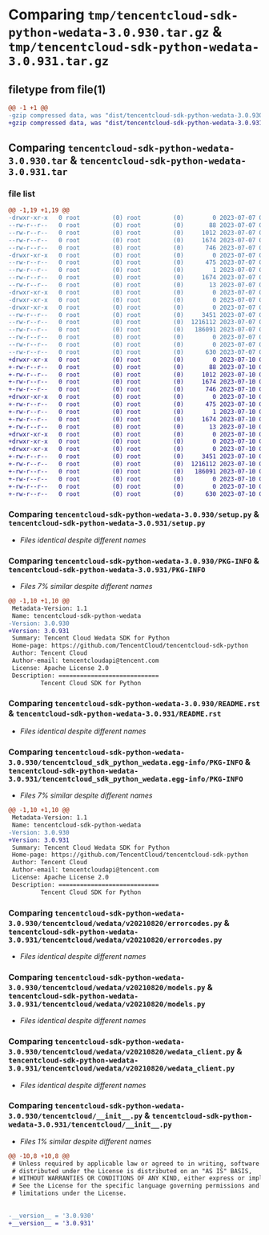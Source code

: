 # Comparing `tmp/tencentcloud-sdk-python-wedata-3.0.930.tar.gz` & `tmp/tencentcloud-sdk-python-wedata-3.0.931.tar.gz`

## filetype from file(1)

```diff
@@ -1 +1 @@
-gzip compressed data, was "dist/tencentcloud-sdk-python-wedata-3.0.930.tar", last modified: Fri Jul  7 00:36:49 2023, max compression
+gzip compressed data, was "dist/tencentcloud-sdk-python-wedata-3.0.931.tar", last modified: Mon Jul 10 01:02:10 2023, max compression
```

## Comparing `tencentcloud-sdk-python-wedata-3.0.930.tar` & `tencentcloud-sdk-python-wedata-3.0.931.tar`

### file list

```diff
@@ -1,19 +1,19 @@
-drwxr-xr-x   0 root         (0) root         (0)        0 2023-07-07 00:36:49.000000 tencentcloud-sdk-python-wedata-3.0.930/
--rw-r--r--   0 root         (0) root         (0)       88 2023-07-07 00:36:49.000000 tencentcloud-sdk-python-wedata-3.0.930/setup.cfg
--rw-r--r--   0 root         (0) root         (0)     1012 2023-07-07 00:36:49.000000 tencentcloud-sdk-python-wedata-3.0.930/setup.py
--rw-r--r--   0 root         (0) root         (0)     1674 2023-07-07 00:36:49.000000 tencentcloud-sdk-python-wedata-3.0.930/PKG-INFO
--rw-r--r--   0 root         (0) root         (0)      746 2023-07-07 00:36:49.000000 tencentcloud-sdk-python-wedata-3.0.930/README.rst
-drwxr-xr-x   0 root         (0) root         (0)        0 2023-07-07 00:36:49.000000 tencentcloud-sdk-python-wedata-3.0.930/tencentcloud_sdk_python_wedata.egg-info/
--rw-r--r--   0 root         (0) root         (0)      475 2023-07-07 00:36:49.000000 tencentcloud-sdk-python-wedata-3.0.930/tencentcloud_sdk_python_wedata.egg-info/SOURCES.txt
--rw-r--r--   0 root         (0) root         (0)        1 2023-07-07 00:36:49.000000 tencentcloud-sdk-python-wedata-3.0.930/tencentcloud_sdk_python_wedata.egg-info/dependency_links.txt
--rw-r--r--   0 root         (0) root         (0)     1674 2023-07-07 00:36:49.000000 tencentcloud-sdk-python-wedata-3.0.930/tencentcloud_sdk_python_wedata.egg-info/PKG-INFO
--rw-r--r--   0 root         (0) root         (0)       13 2023-07-07 00:36:49.000000 tencentcloud-sdk-python-wedata-3.0.930/tencentcloud_sdk_python_wedata.egg-info/top_level.txt
-drwxr-xr-x   0 root         (0) root         (0)        0 2023-07-07 00:36:49.000000 tencentcloud-sdk-python-wedata-3.0.930/tencentcloud/
-drwxr-xr-x   0 root         (0) root         (0)        0 2023-07-07 00:36:49.000000 tencentcloud-sdk-python-wedata-3.0.930/tencentcloud/wedata/
-drwxr-xr-x   0 root         (0) root         (0)        0 2023-07-07 00:36:49.000000 tencentcloud-sdk-python-wedata-3.0.930/tencentcloud/wedata/v20210820/
--rw-r--r--   0 root         (0) root         (0)     3451 2023-07-07 00:36:49.000000 tencentcloud-sdk-python-wedata-3.0.930/tencentcloud/wedata/v20210820/errorcodes.py
--rw-r--r--   0 root         (0) root         (0)  1216112 2023-07-07 00:36:49.000000 tencentcloud-sdk-python-wedata-3.0.930/tencentcloud/wedata/v20210820/models.py
--rw-r--r--   0 root         (0) root         (0)   186091 2023-07-07 00:36:49.000000 tencentcloud-sdk-python-wedata-3.0.930/tencentcloud/wedata/v20210820/wedata_client.py
--rw-r--r--   0 root         (0) root         (0)        0 2023-07-07 00:36:49.000000 tencentcloud-sdk-python-wedata-3.0.930/tencentcloud/wedata/v20210820/__init__.py
--rw-r--r--   0 root         (0) root         (0)        0 2023-07-07 00:36:49.000000 tencentcloud-sdk-python-wedata-3.0.930/tencentcloud/wedata/__init__.py
--rw-r--r--   0 root         (0) root         (0)      630 2023-07-07 00:36:49.000000 tencentcloud-sdk-python-wedata-3.0.930/tencentcloud/__init__.py
+drwxr-xr-x   0 root         (0) root         (0)        0 2023-07-10 01:02:10.000000 tencentcloud-sdk-python-wedata-3.0.931/
+-rw-r--r--   0 root         (0) root         (0)       88 2023-07-10 01:02:10.000000 tencentcloud-sdk-python-wedata-3.0.931/setup.cfg
+-rw-r--r--   0 root         (0) root         (0)     1012 2023-07-10 01:02:10.000000 tencentcloud-sdk-python-wedata-3.0.931/setup.py
+-rw-r--r--   0 root         (0) root         (0)     1674 2023-07-10 01:02:10.000000 tencentcloud-sdk-python-wedata-3.0.931/PKG-INFO
+-rw-r--r--   0 root         (0) root         (0)      746 2023-07-10 01:02:10.000000 tencentcloud-sdk-python-wedata-3.0.931/README.rst
+drwxr-xr-x   0 root         (0) root         (0)        0 2023-07-10 01:02:10.000000 tencentcloud-sdk-python-wedata-3.0.931/tencentcloud_sdk_python_wedata.egg-info/
+-rw-r--r--   0 root         (0) root         (0)      475 2023-07-10 01:02:10.000000 tencentcloud-sdk-python-wedata-3.0.931/tencentcloud_sdk_python_wedata.egg-info/SOURCES.txt
+-rw-r--r--   0 root         (0) root         (0)        1 2023-07-10 01:02:10.000000 tencentcloud-sdk-python-wedata-3.0.931/tencentcloud_sdk_python_wedata.egg-info/dependency_links.txt
+-rw-r--r--   0 root         (0) root         (0)     1674 2023-07-10 01:02:10.000000 tencentcloud-sdk-python-wedata-3.0.931/tencentcloud_sdk_python_wedata.egg-info/PKG-INFO
+-rw-r--r--   0 root         (0) root         (0)       13 2023-07-10 01:02:10.000000 tencentcloud-sdk-python-wedata-3.0.931/tencentcloud_sdk_python_wedata.egg-info/top_level.txt
+drwxr-xr-x   0 root         (0) root         (0)        0 2023-07-10 01:02:10.000000 tencentcloud-sdk-python-wedata-3.0.931/tencentcloud/
+drwxr-xr-x   0 root         (0) root         (0)        0 2023-07-10 01:02:10.000000 tencentcloud-sdk-python-wedata-3.0.931/tencentcloud/wedata/
+drwxr-xr-x   0 root         (0) root         (0)        0 2023-07-10 01:02:10.000000 tencentcloud-sdk-python-wedata-3.0.931/tencentcloud/wedata/v20210820/
+-rw-r--r--   0 root         (0) root         (0)     3451 2023-07-10 01:02:10.000000 tencentcloud-sdk-python-wedata-3.0.931/tencentcloud/wedata/v20210820/errorcodes.py
+-rw-r--r--   0 root         (0) root         (0)  1216112 2023-07-10 01:02:10.000000 tencentcloud-sdk-python-wedata-3.0.931/tencentcloud/wedata/v20210820/models.py
+-rw-r--r--   0 root         (0) root         (0)   186091 2023-07-10 01:02:10.000000 tencentcloud-sdk-python-wedata-3.0.931/tencentcloud/wedata/v20210820/wedata_client.py
+-rw-r--r--   0 root         (0) root         (0)        0 2023-07-10 01:02:10.000000 tencentcloud-sdk-python-wedata-3.0.931/tencentcloud/wedata/v20210820/__init__.py
+-rw-r--r--   0 root         (0) root         (0)        0 2023-07-10 01:02:10.000000 tencentcloud-sdk-python-wedata-3.0.931/tencentcloud/wedata/__init__.py
+-rw-r--r--   0 root         (0) root         (0)      630 2023-07-10 01:02:10.000000 tencentcloud-sdk-python-wedata-3.0.931/tencentcloud/__init__.py
```

### Comparing `tencentcloud-sdk-python-wedata-3.0.930/setup.py` & `tencentcloud-sdk-python-wedata-3.0.931/setup.py`

 * *Files identical despite different names*

### Comparing `tencentcloud-sdk-python-wedata-3.0.930/PKG-INFO` & `tencentcloud-sdk-python-wedata-3.0.931/PKG-INFO`

 * *Files 7% similar despite different names*

```diff
@@ -1,10 +1,10 @@
 Metadata-Version: 1.1
 Name: tencentcloud-sdk-python-wedata
-Version: 3.0.930
+Version: 3.0.931
 Summary: Tencent Cloud Wedata SDK for Python
 Home-page: https://github.com/TencentCloud/tencentcloud-sdk-python
 Author: Tencent Cloud
 Author-email: tencentcloudapi@tencent.com
 License: Apache License 2.0
 Description: ============================
         Tencent Cloud SDK for Python
```

### Comparing `tencentcloud-sdk-python-wedata-3.0.930/README.rst` & `tencentcloud-sdk-python-wedata-3.0.931/README.rst`

 * *Files identical despite different names*

### Comparing `tencentcloud-sdk-python-wedata-3.0.930/tencentcloud_sdk_python_wedata.egg-info/PKG-INFO` & `tencentcloud-sdk-python-wedata-3.0.931/tencentcloud_sdk_python_wedata.egg-info/PKG-INFO`

 * *Files 7% similar despite different names*

```diff
@@ -1,10 +1,10 @@
 Metadata-Version: 1.1
 Name: tencentcloud-sdk-python-wedata
-Version: 3.0.930
+Version: 3.0.931
 Summary: Tencent Cloud Wedata SDK for Python
 Home-page: https://github.com/TencentCloud/tencentcloud-sdk-python
 Author: Tencent Cloud
 Author-email: tencentcloudapi@tencent.com
 License: Apache License 2.0
 Description: ============================
         Tencent Cloud SDK for Python
```

### Comparing `tencentcloud-sdk-python-wedata-3.0.930/tencentcloud/wedata/v20210820/errorcodes.py` & `tencentcloud-sdk-python-wedata-3.0.931/tencentcloud/wedata/v20210820/errorcodes.py`

 * *Files identical despite different names*

### Comparing `tencentcloud-sdk-python-wedata-3.0.930/tencentcloud/wedata/v20210820/models.py` & `tencentcloud-sdk-python-wedata-3.0.931/tencentcloud/wedata/v20210820/models.py`

 * *Files identical despite different names*

### Comparing `tencentcloud-sdk-python-wedata-3.0.930/tencentcloud/wedata/v20210820/wedata_client.py` & `tencentcloud-sdk-python-wedata-3.0.931/tencentcloud/wedata/v20210820/wedata_client.py`

 * *Files identical despite different names*

### Comparing `tencentcloud-sdk-python-wedata-3.0.930/tencentcloud/__init__.py` & `tencentcloud-sdk-python-wedata-3.0.931/tencentcloud/__init__.py`

 * *Files 1% similar despite different names*

```diff
@@ -10,8 +10,8 @@
 # Unless required by applicable law or agreed to in writing, software
 # distributed under the License is distributed on an "AS IS" BASIS,
 # WITHOUT WARRANTIES OR CONDITIONS OF ANY KIND, either express or implied.
 # See the License for the specific language governing permissions and
 # limitations under the License.
 
 
-__version__ = '3.0.930'
+__version__ = '3.0.931'
```

